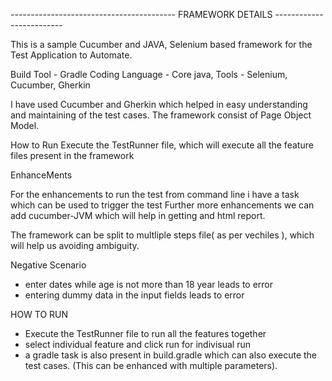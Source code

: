 -----------------------------------------  FRAMEWORK DETAILS -------------------------

This is a sample Cucumber and JAVA, Selenium based framework for the Test Application to  Automate.

Build Tool - Gradle
Coding Language - Core java,
Tools - Selenium, Cucumber, Gherkin


I have used Cucumber and Gherkin which helped in easy understanding and maintaining of the test cases.
The framework consist of Page Object Model.

How to Run
Execute the TestRunner file, which will execute all the feature files present in the framework

EnhanceMents

For the enhancements to run the test from command line i have a task which can be used to trigger the test
Further more enhancements we can add cucumber-JVM which will help in getting and html report.

The framework can be split to multliple steps file( as per vechiles ), which will help us avoiding ambiguity.


Negative Scenario

- enter dates while age is not more than 18 year leads to error
- entering dummy data in the input fields leads to error

HOW TO RUN

- Execute the TestRunner file to run all the features together
- select individual feature and click run for indivisual run
- a gradle task is also present in build.gradle which can also execute the test cases. (This can be enhanced with multiple parameters).
